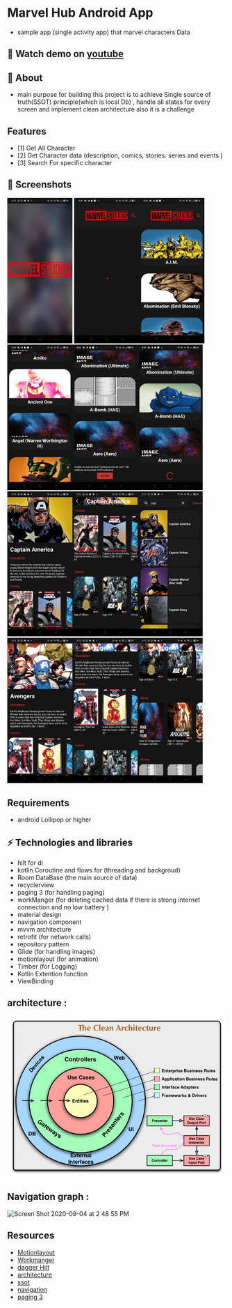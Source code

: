 # Marvel Hub Android App

* sample app (single activity app) that marvel characters Data 
## 🎥 Watch demo on [youtube](https://youtu.be/jPT40HjXRlI)
## 🧐 About
* main purpose for building this project is to achieve Single source of truth(SSOT) principle(which is local Db) , handle all states for every screen and implement clean architecture also it is a challenge

## Features
- [1] Get All Character
- [2] Get Character data (description, comics, stories. series and events )
- [3] Search For specific character
## 📱 Screenshots 
<img width="150" alt="Screen Shot 2020-09-04 at 2 48 55 PM" src="/ui/p1.jpeg"> <img width="150" alt="Screen Shot 2020-09-04 at 2 48 55 PM" src="/ui/p3.jpeg"><img width="150" alt="Screen Shot 2020-09-04 at 2 48 55 PM" src="/ui/p2.jpeg"><img width="150" alt="Screen Shot 2020-09-04 at 2 48 55 PM" src="/ui/p4.jpeg"><img width="150" alt="Screen Shot 2020-09-04 at 2 48 55 PM" src="/ui/p5.jpeg"><img width="150" alt="Screen Shot 2020-09-04 at 2 48 55 PM" src="/ui/p6.jpeg"><img width="150" alt="Screen Shot 2020-09-04 at 2 48 55 PM" src="/ui/p7.jpeg"><img width="150" alt="Screen Shot 2020-09-04 at 2 48 55 PM" src="/ui/p8.jpeg"><img width="150" alt="Screen Shot 2020-09-04 at 2 48 55 PM" src="/ui/p9.jpeg"><img width="150" alt="Screen Shot 2020-09-04 at 2 48 55 PM" src="/ui/p10.jpeg"><img width="150" alt="Screen Shot 2020-09-04 at 2 48 55 PM" src="/ui/p11.jpeg"><img width="150" alt="Screen Shot 2020-09-04 at 2 48 55 PM" src="/ui/p12.jpeg">

## Requirements
 * android Lollipop or higher

## ⚡ Technologies and libraries
* hilt for di
* kotlin Coroutine and flows for (threading and backgroud)
* Room DataBase (the main source of data)
* recyclerview
* paging 3 (for handling paging)
* workManger (for deleting cached data if there is strong internet connection and no low battery )
* material design
* navigation component
* mvvm architecture
* retrofit (for network calls)
* repository pattern
* Glide (for handling images)
* motionlayout (for animation)
* Timber (for Logging)
* Kotlin Extention function
* ViewBinding
## architecture : 
<img alt="Screen Shot 2020-09-04 at 2 48 55 PM" src="/ui/arch.jpg">

## Navigation graph :
<img alt="Screen Shot 2020-09-04 at 2 48 55 PM" src="/pics/navgraph.PNG">


## Resources
- [Motionlayout](https://developer.android.com/training/constraint-layout/motionlayout)
- [Workmanger](https://developer.android.com/topic/libraries/architecture/workmanager)
- [dagger Hilt](https://www.youtube.com/watch?v=nfazwQFQjAM)
- [architecture](https://developer.android.com/jetpack/guide)
- [ssot](https://medium.com/@sina.rahimi/single-source-of-truth-with-mvvm-retrofit2-livedata-rxjava-and-room-in-repository-pattern-f5304f39175)
- [navigation](https://developer.android.com/guide/navigation)
- [paging 3](https://developer.android.com/topic/libraries/architecture/paging/v3-overview)

